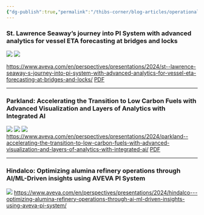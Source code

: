 ```yaml
---
{"dg-publish":true,"permalink":"/thibs-corner/blog-articles/operational-data-journey/"}
---
```



### St. Lawrence Seaway’s journey into PI System with advanced analytics for vessel ETA forecasting at bridges and locks
![](https://i.imgur.com/GKKPOe1.png)
![](https://i.imgur.com/iAsNW5b.png)

https://www.aveva.com/en/perspectives/presentations/2024/st--lawrence-seaway-s-journey-into-pi-system-with-advanced-analytics-for-vessel-eta-forecasting-at-bridges-and-locks/
[PDF](https://cdn.mediavalet.com/eunl/content/N4EPbjtbyUu7Rc8_U8GNuw/2rZ1UdVoGk6SvNcnAevJlA/Original/St.%20Lawrence%20Seaway%E2%80%99s%20journey%20into%20PI%20System%20with%20advanced%20analytics%20for%20vessel%20ETA%20forecasting%20at%20bridges%20and%20locks.pdf)

---
### Parkland: Accelerating the Transition to Low Carbon Fuels with Advanced Visualization and Layers of Analytics with Integrated AI
![](https://i.imgur.com/BmI0ysg.png)
![](https://i.imgur.com/X6Vm0Js.png)
![](https://i.imgur.com/gdlUGUS.png)
https://www.aveva.com/en/perspectives/presentations/2024/parkland--accelerating-the-transition-to-low-carbon-fuels-with-advanced-visualization-and-layers-of-analytics-with-integrated-ai/
[PDF](https://cdn.mediavalet.com/eunl/content/mjlMRFLwLEiltquXdIG4jA/mkPyM8QC7ku82tTaTffGzg/Original/Parkland%3A%20Accelerating%20the%20Transition%20to%20Low%20Carbon%20Fuels%20with%20Advanced%20Visualization%20and%20Layers%20of%20Analytics%20with%20Integrated%20AI.pdf)

---
### Hindalco: Optimizing alumina refinery operations through AI/ML-Driven insights using AVEVA PI System
![](https://i.imgur.com/8DcdbbI.png)
https://www.aveva.com/en/perspectives/presentations/2024/hindalco---optimizing-alumina-refinery-operations-through-ai-ml-driven-insights-using-aveva-pi-system/